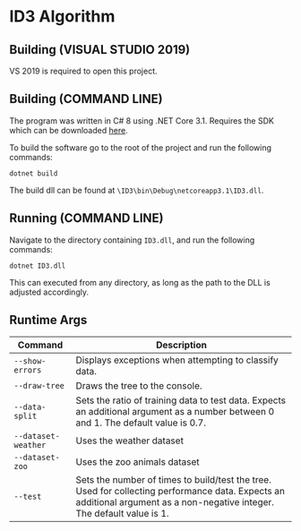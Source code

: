 # ID3 Algorithm

## Building (VISUAL STUDIO 2019)

VS 2019 is required to open this project. 

## Building (COMMAND LINE)

The program was written in C# 8 using .NET Core 3.1. Requires the SDK which can be downloaded [here](https://dotnet.microsoft.com/download/dotnet-core/3.1).

To build the software go to the root of the project and run the following commands:

```
dotnet build
```

The build dll can be found at `\ID3\bin\Debug\netcoreapp3.1\ID3.dll`.

## Running (COMMAND LINE)

Navigate to the directory containing `ID3.dll`, and run the following commands:

```
dotnet ID3.dll
```

This can executed from any directory, as long as the path to the DLL is adjusted accordingly.

## Runtime Args

**Command** | **Description**
-|-
`--show-errors` | Displays exceptions when attempting to classify data.
`--draw-tree` | Draws the tree to the console.
`--data-split` | Sets the ratio of training data to test data. Expects an additional argument as a number between 0 and 1. The default value is 0.7.
`--dataset-weather` | Uses the weather dataset
`--dataset-zoo` | Uses the zoo animals dataset
`--test` | Sets the number of times to build/test the tree. Used for collecting performance data. Expects an additional argument as a non-negative integer. The default value is 1.


